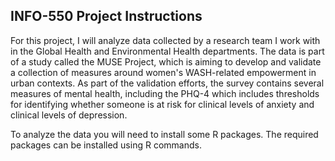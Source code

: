 ## INFO-550 Project Instructions

For this project, I will analyze data collected by a research team I work with in the Global Health and Environmental Health departments. The data is part of a study called the MUSE Project, which is aiming to develop and validate a collection of measures around women's WASH-related empowerment in urban contexts. As part of the validation efforts, the survey contains several measures of mental health, including the PHQ-4 which includes thresholds for identifying whether someone is at risk for clinical levels of anxiety and clinical levels of depression.

To analyze the data you will need to install some R packages. The required packages can be installed using R commands.

